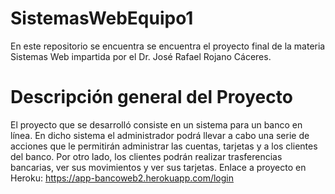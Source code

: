 # SistemasWebEquipo1
En este repositorio se encuentra se encuentra el proyecto final de la materia Sistemas Web impartida por el Dr. José Rafael Rojano Cáceres.

# Descripción general del Proyecto 
El proyecto que se desarrolló consiste en un sistema para un banco en línea. En dicho sistema el administrador podrá llevar a cabo una serie de acciones que le permitirán administrar las cuentas, tarjetas y a los clientes del banco. Por otro lado, los clientes podrán realizar trasferencias bancarias, ver sus movimientos y ver sus tarjetas.
Enlace a proyecto en Heroku:
https://app-bancoweb2.herokuapp.com/login

